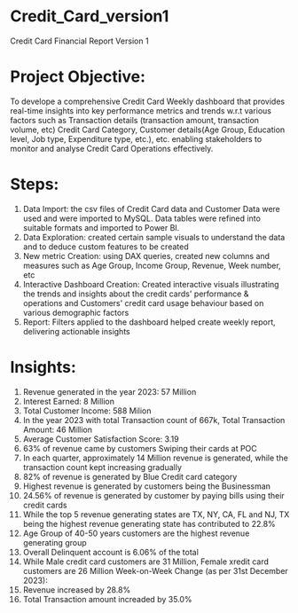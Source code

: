 # Credit_Card_version1
Credit Card Financial Report Version 1
# Project Objective: 
To develope a comprehensive Credit Card Weekly dashboard that provides real-time insights
into key performance metrics and trends w.r.t various factors such as Transaction details (transaction amount, transaction volume, etc)
Credit Card Category, Customer details(Age Group, Education level, Job type, Expenditure type, etc.), etc. enabling stakeholders to monitor and analyse
Credit Card Operations effectively.

# Steps: 
1. Data Import: the csv files of Credit Card data and Customer Data were used and were imported to MySQL.
                Data tables were refined into suitable formats and imported to Power BI.
2. Data Exploration: created certain sample visuals to understand the data and
                     to deduce custom features to be created
3. New metric Creation: using DAX queries, created new columns and measures such as Age Group, Income Group, Revenue, Week number, etc
4. Interactive Dashboard Creation: Created interactive visuals illustrating the trends and insights about the credit cards' performance & operations and
                                   Customers' credit card usage behaviour based on various demographic factors
5. Report: Filters applied to the dashboard helped create weekly report, delivering actionable insights 

# Insights:
1.  Revenue generated in the year 2023: 57 Million
2.  Interest Earned: 8 Million
3.  Total Customer Income: 588 Milion
4.  In the year 2023 with total Transaction count of 667k, Total Transaction Amount: 46 Million 
5.  Average Customer Satisfaction Score: 3.19
6.  63% of revenue came by customers Swiping their cards at POC
7.  In each quarter, approximately 14 Million revenue is generated, while the transaction count kept increasing gradually
8.  82% of revenue is generated by Blue Credit card category
9.  Highest revenue is generated by customers being the Businessman
10. 24.56% of revenue is generated by customer by paying bills using their credit cards
11. While the top 5 revenue generating states are TX, NY, CA, FL and NJ, TX being the highest revenue generating state has contributed to 22.8%
12. Age Group of 40-50 years customers are the highest revenue generating group
13. Overall Delinquent account is 6.06% of the total
14. While Male credit card customers are 31 Million, Female xredit card customers are 26 Million
Week-on-Week Change (as per 31st December 2023):
1. Revenue increased by 28.8%
2. Total Transaction amount increaded by 35.0%
        
